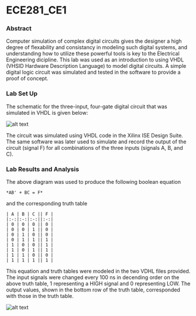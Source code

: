 ECE281_CE1
==========

### Abstract

Computer simulation of complex digital circuits gives the designer a high degree of flexability and
consistancy in modeling such digital systems, and understanding how to utilize these powerful tools
is key to the Electrical Engineering dicipline. This lab was used as an introduction to using VHDL
(VHSID Hardware Description Language) to model digital circuits. A simple digital logic circuit was
simulated and tested in the software to provide a proof of concept.

### Lab Set Up

The schematic for the three-input, four-gate digital circuit that was simulated in VHDL is given below: 

![alt text](https://raw2.github.com/IanGoodbody/ECE281_CE1/master/Circuit.JPG "Digital Circuit Schematic")

The circuit was simulated using VHDL code in the Xilinx ISE Design Suite. The same software was later
used to simulate and record the output of the circuit (signal F) for all combinations of the three 
inputs (signals A, B, and C).

### Lab Results and Analysis

The above diagram was used to produce the following boolean equation

    *AB' + BC = F*
    
and the corresponding truth table

    | A | B | C || F |
    |:-:|:-:|:-:||:-:|
    | 0 | 0 | 0 || 0 |
    | 0 | 0 | 1 || 0 |
    | 0 | 1 | 0 || 0 |
    | 0 | 1 | 1 || 1 |
    | 1 | 0 | 0 || 1 |
    | 1 | 0 | 1 || 1 |
    | 1 | 1 | 0 || 0 |
    | 1 | 1 | 1 || 1 |
    
This equation and truth tables were modeled in the two VDHL files provided. The input signals
were changed every 100 ns in decending order on the above truth table, 1 representing a HIGH
signal and 0 representing LOW. The output values, shown in the bottom row of the truth table,
corresponded with those in the truth table. 

![alt text](https://raw2.github.com/IanGoodbody/ECE281_CE1/master/Signal.JPG "Digital Signals")

